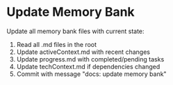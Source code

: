 # Update Memory Bank

Update all memory bank files with current state:

1. Read all .md files in the root
2. Update activeContext.md with recent changes
3. Update progress.md with completed/pending tasks
4. Update techContext.md if dependencies changed
5. Commit with message "docs: update memory bank"

